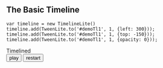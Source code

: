 ## The Basic Timeline


```
var timeline = new TimelineLite()
timeline.add(TweenLite.to('#demoTl1', 1, {left: 300}));
timeline.add(TweenLite.to('#demoTl1', 1, {top: -150}));
timeline.add(TweenLite.to('#demoTl1', 1, {opacity: 0}));
```
<div class="demo">
    <div id="demoTl1" class="target demoTl1 black wide">Timelined</div>
</div>
<button class="btn" id="demoTl1-btn">play</button>
<button class="btn" id="demoTl1-btn-restart">restart</button>
